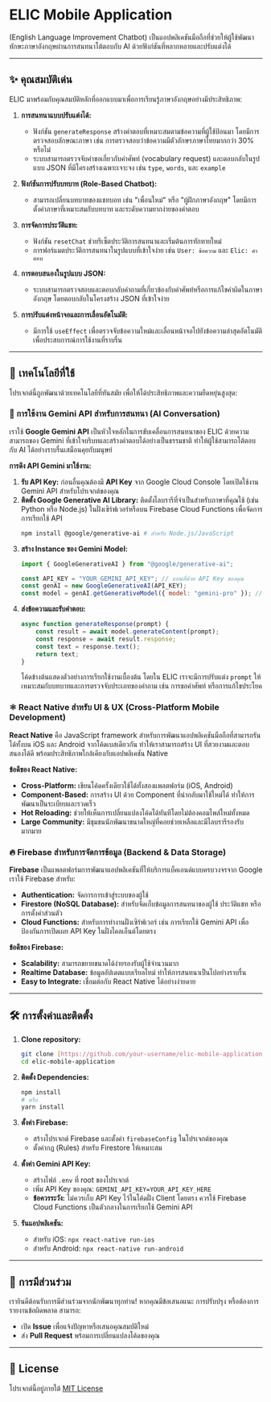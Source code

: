 # ELIC Mobile Application

(English Language Improvement Chatbot) เป็นแอปพลิเคชันมือถือที่ช่วยให้ผู้ใช้พัฒนาทักษะภาษาอังกฤษผ่านการสนทนาโต้ตอบกับ AI ด้วยฟังก์ชันที่หลากหลายและปรับแต่งได้

---

## ✨ คุณสมบัติเด่น

ELIC มาพร้อมกับคุณสมบัติหลักที่ออกแบบมาเพื่อการเรียนรู้ภาษาอังกฤษอย่างมีประสิทธิภาพ:

1.  **การสนทนาแบบปรับแต่งได้:**
    * ฟังก์ชัน `generateResponse` สร้างคำตอบที่เหมาะสมตามข้อความที่ผู้ใช้ป้อนมา โดยมีการตรวจสอบลักษณะภาษา เช่น การตรวจสอบว่าข้อความมีตัวอักษรภาษาไทยมากกว่า 30% หรือไม่
    * ระบบสามารถตรวจจับคำขอเกี่ยวกับคำศัพท์ (vocabulary request) และตอบกลับในรูปแบบ JSON ที่มีโครงสร้างเฉพาะเจาะจง เช่น `type`, `words`, และ `example`

2.  **ฟังก์ชันการปรับบทบาท (Role-Based Chatbot):**
    * สามารถเปลี่ยนบทบาทของแชทบอท เช่น "เพื่อนใหม่" หรือ "ผู้ฝึกภาษาอังกฤษ" โดยมีการตั้งค่าภาษาที่เหมาะสมกับบทบาท และระดับความยากง่ายของคำตอบ

3.  **การจัดการประวัติแชท:**
    * ฟังก์ชัน `resetChat` ช่วยรีเซ็ตประวัติการสนทนาและเริ่มต้นการทักทายใหม่
    * การฟอร์แมตประวัติการสนทนาในรูปแบบที่เข้าใจง่าย เช่น `User: ข้อความ` และ `Elic: คำตอบ`

4.  **การตอบสนองในรูปแบบ JSON:**
    * ระบบสามารถตรวจสอบและตอบกลับคำถามที่เกี่ยวข้องกับคำศัพท์หรือการแก้ไขคำผิดในภาษาอังกฤษ โดยตอบกลับในโครงสร้าง JSON ที่เข้าใจง่าย

5.  **การปรับแต่งหน้าจอและการเลื่อนอัตโนมัติ:**
    * มีการใช้ `useEffect` เพื่อตรวจจับข้อความใหม่และเลื่อนหน้าจอไปยังข้อความล่าสุดอัตโนมัติ เพื่อประสบการณ์การใช้งานที่ราบรื่น

---

## 🚀 เทคโนโลยีที่ใช้

โปรเจกต์นี้ถูกพัฒนาด้วยเทคโนโลยีที่ทันสมัย เพื่อให้ได้ประสิทธิภาพและความยืดหยุ่นสูงสุด:

### 🧠 การใช้งาน Gemini API สำหรับการสนทนา (AI Conversation)

เราใช้ **Google Gemini API** เป็นหัวใจหลักในการขับเคลื่อนการสนทนาของ ELIC ด้วยความสามารถของ Gemini ที่เข้าใจบริบทและสร้างคำตอบได้อย่างเป็นธรรมชาติ ทำให้ผู้ใช้สามารถโต้ตอบกับ AI ได้อย่างราบรื่นเสมือนคุยกับมนุษย์

**การดึง API Gemini มาใช้งาน:**

1.  **รับ API Key:** ก่อนอื่นคุณต้องมี **API Key** จาก Google Cloud Console โดยเปิดใช้งาน Gemini API สำหรับโปรเจกต์ของคุณ
2.  **ติดตั้ง Google Generative AI Library:** ติดตั้งไลบรารีที่จำเป็นสำหรับภาษาที่คุณใช้ (เช่น Python หรือ Node.js) ในฝั่งเซิร์ฟเวอร์หรือบน Firebase Cloud Functions เพื่อจัดการการเรียกใช้ API
    ```bash
    npm install @google/generative-ai # สำหรับ Node.js/JavaScript
    ```
3.  **สร้าง Instance ของ Gemini Model:**
    ```javascript
    import { GoogleGenerativeAI } from "@google/generative-ai";

    const API_KEY = "YOUR_GEMINI_API_KEY"; // แทนที่ด้วย API Key ของคุณ
    const genAI = new GoogleGenerativeAI(API_KEY);
    const model = genAI.getGenerativeModel({ model: "gemini-pro" }); // ใช้โมเดลที่เหมาะสม
    ```
4.  **ส่งข้อความและรับคำตอบ:**
    ```javascript
    async function generateResponse(prompt) {
        const result = await model.generateContent(prompt);
        const response = await result.response;
        const text = response.text();
        return text;
    }
    ```
    โค้ดข้างต้นแสดงตัวอย่างการเรียกใช้งานเบื้องต้น โดยใน ELIC เราจะมีการปรับแต่ง `prompt` ให้เหมาะสมกับบทบาทและการตรวจจับประเภทของคำถาม เช่น การขอคำศัพท์ หรือการแก้ไขประโยค

### ⚛️ React Native สำหรับ UI & UX (Cross-Platform Mobile Development)

**React Native** คือ JavaScript framework สำหรับการพัฒนาแอปพลิเคชันมือถือที่สามารถรันได้ทั้งบน iOS และ Android จากโค้ดเบสเดียวกัน ทำให้เราสามารถสร้าง UI ที่สวยงามและตอบสนองได้ดี พร้อมประสิทธิภาพใกล้เคียงกับแอปพลิเคชัน Native

**ข้อดีของ React Native:**

* **Cross-Platform:** เขียนโค้ดครั้งเดียวใช้ได้ทั้งสองแพลตฟอร์ม (iOS, Android)
* **Component-Based:** การสร้าง UI ด้วย Component ที่นำกลับมาใช้ใหม่ได้ ทำให้การพัฒนาเป็นระเบียบและรวดเร็ว
* **Hot Reloading:** ช่วยให้เห็นการเปลี่ยนแปลงโค้ดได้ทันทีโดยไม่ต้องคอมไพล์ใหม่ทั้งหมด
* **Large Community:** มีชุมชนนักพัฒนาขนาดใหญ่ที่คอยช่วยเหลือและมีไลบรารีรองรับมากมาย

### 🔥 Firebase สำหรับการจัดการข้อมูล (Backend & Data Storage)

**Firebase** เป็นแพลตฟอร์มการพัฒนาแอปพลิเคชันที่ให้บริการแบ็คเอนด์แบบครบวงจรจาก Google เราใช้ Firebase สำหรับ:

* **Authentication:** จัดการการเข้าสู่ระบบของผู้ใช้
* **Firestore (NoSQL Database):** สำหรับจัดเก็บข้อมูลการสนทนาของผู้ใช้ ประวัติแชท หรือการตั้งค่าส่วนตัว
* **Cloud Functions:** สำหรับการทำงานฝั่งเซิร์ฟเวอร์ เช่น การเรียกใช้ Gemini API เพื่อป้องกันการเปิดเผย API Key ในฝั่งไคลเอ็นต์โดยตรง

**ข้อดีของ Firebase:**

* **Scalability:** สามารถขยายขนาดได้ง่ายรองรับผู้ใช้จำนวนมาก
* **Realtime Database:** ข้อมูลอัปเดตแบบเรียลไทม์ ทำให้การสนทนาเป็นไปอย่างราบรื่น
* **Easy to Integrate:** เชื่อมต่อกับ React Native ได้อย่างง่ายดาย

---

## 🛠️ การตั้งค่าและติดตั้ง

1.  **Clone repository:**
    ```bash
    git clone [https://github.com/your-username/elic-mobile-application.git](https://github.com/your-username/elic-mobile-application.git)
    cd elic-mobile-application
    ```
2.  **ติดตั้ง Dependencies:**
    ```bash
    npm install
    # หรือ
    yarn install
    ```
3.  **ตั้งค่า Firebase:**
    * สร้างโปรเจกต์ Firebase และตั้งค่า `firebaseConfig` ในโปรเจกต์ของคุณ
    * ตั้งค่ากฎ (Rules) สำหรับ Firestore ให้เหมาะสม
4.  **ตั้งค่า Gemini API Key:**
    * สร้างไฟล์ `.env` ที่ root ของโปรเจกต์
    * เพิ่ม API Key ของคุณ: `GEMINI_API_KEY=YOUR_API_KEY_HERE`
    * **ข้อควรระวัง:** ไม่ควรเก็บ API Key ไว้ในโค้ดฝั่ง Client โดยตรง ควรใช้ Firebase Cloud Functions เป็นตัวกลางในการเรียกใช้ Gemini API

5.  **รันแอปพลิเคชัน:**
    * สำหรับ iOS: `npx react-native run-ios`
    * สำหรับ Android: `npx react-native run-android`

---

## 🤝 การมีส่วนร่วม

เรายินดีต้อนรับการมีส่วนร่วมจากนักพัฒนาทุกท่าน! หากคุณมีข้อเสนอแนะ การปรับปรุง หรือต้องการรายงานข้อผิดพลาด สามารถ:

* เปิด **Issue** เพื่อแจ้งปัญหาหรือเสนอคุณสมบัติใหม่
* ส่ง **Pull Request** พร้อมการเปลี่ยนแปลงโค้ดของคุณ

---

## 📜 License

โปรเจกต์นี้อยู่ภายใต้ [MIT License](LICENSE)


